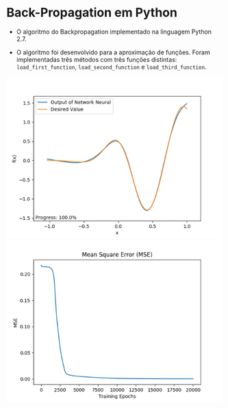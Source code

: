 # Back-Propagation em Python

- O algoritmo do Backpropagation implementado na linguagem Python 2.7.

- O algoritmo foi desenvolvido para a aproximação de funções. Foram implementadas três métodos com três funções distintas: `load_first_function`, `load_second_function` e `load_third_function`.

![Resultado com a primeira função](imagens/resultado-backpropagation.png)
![Erro na aproximação da primeira função](imagens/MSE-backpropagation.png)